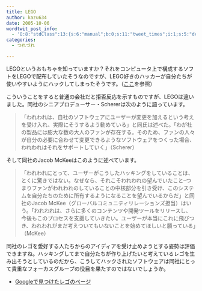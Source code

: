 ```yaml
---
title: LEGO
author: kazu634
date: 2005-10-06
wordtwit_post_info:
  - 'O:8:"stdClass":13:{s:6:"manual";b:0;s:11:"tweet_times";i:1;s:5:"delay";i:0;s:7:"enabled";i:1;s:10:"separation";s:2:"60";s:7:"version";s:3:"3.7";s:14:"tweet_template";b:0;s:6:"status";i:2;s:6:"result";a:0:{}s:13:"tweet_counter";i:2;s:13:"tweet_log_ids";a:1:{i:0;i:2091;}s:9:"hash_tags";a:0:{}s:8:"accounts";a:1:{i:0;s:7:"kazu634";}}'
categories:
  - つれづれ

---
```

<div class="section">
<p>
    LEGOというおもちゃを知っていますか？それをコンピュータ上で構成するソフトをLEGOで配布していたそうなのですが、LEGO好きのハッカーが自分たちが使いやすいようにハックしてしまったそうです。（<a href="http://japan.cnet.com/special/story/0,2000050158,20088062,00.htm" onclick="__gaTracker('send', 'event', 'outbound-article', 'http://japan.cnet.com/special/story/0,2000050158,20088062,00.htm', 'ここ');" target="blank">ここ</a>を参照）
</p>
  
<p>
    こういうことをすると普通の会社だと拒否反応を示すものですが、LEGOは違いました。同社のシニアプロデューサー・Schererは次のように語っています。
</p>
  
<blockquote>
<p>
      「われわれは、自社のソフトウェアにユーザーが変更を加えるという考えを受け入れ、実際にそうするよう勧めている」と同氏は述べた。「わが社の製品には膨大な数の大人のファンが存在する。そのため、ファンの人々が自分の必要に合わせて変更できるようなソフトウェアをつくった場合、われわれはそれをサポートしていく」（Scherer）
</p>
</blockquote>
  
<p>
    そして同社のJacob McKeeはこのように述べています。
</p>
  
<blockquote>
<p>
      「われわれにとって、ユーザーがこうしたハッキングをしていることは、とくに驚きではない。なぜなら、それこそわれわれの望んでいたこと&#8211;つまりファンがわれわれのしていることの中核部分を引き受け、このシステムを自分たちのために所有するようになることを望んでいるからだ」と同社のJacob McKee（グローバルコミュニティリレーションズ担当）はいう。「われわれは、さらに多くのコンテンツや開発ツールをリリースし、今後もこのプロセスを支援していきたい。ユーザーが本当にこれに飛びつき、われわれがまだ考えついてもいないことを始めてほしいと願っている」（McKee）
</p>
</blockquote>
  
<p>
    同社のレゴを愛好する人たちからのアイディアを受け止めようとする姿勢は評価できますね。ハッキングしてまで自分たちが作り上げたいと考えているレゴを生み出そうとしているのだから、こうしてハックされたソフトウェアは同社にとって貴重なフォーカスグループの役目を果たすのではないでしょうか。
</p>
  
<ul>
<li>
<a href="http://www.lets-brick.com/jpn/lego_top.html" onclick="__gaTracker('send', 'event', 'outbound-article', 'http://www.lets-brick.com/jpn/lego_top.html', 'Googleで見つけたレゴのページ');" target="blank">Googleで見つけたレゴのページ</a>
</li>
</ul>
</div>
